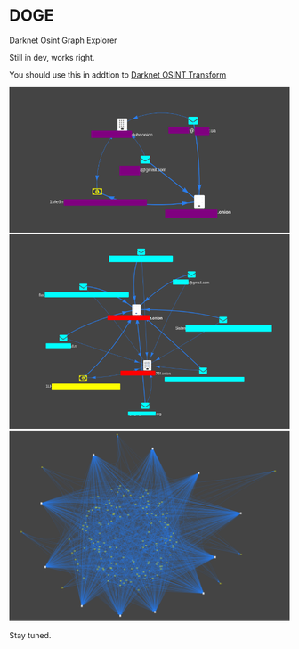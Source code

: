 # DOGE
Darknet Osint Graph Explorer

Still in dev, works right.

You should use this in addtion to [Darknet OSINT Transform](https://github.com/pielco11/DOT)

![dashboard](images/screenshot_30.png)
![dashboard1](images/screenshot_31.png)
![dashboard2](images/screenshot_32.png)

Stay tuned.
